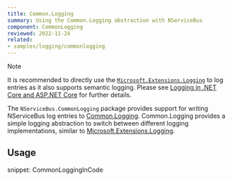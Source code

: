 ```yaml
---
title: Common.Logging
summary: Using the Common.Logging abstraction with NServiceBus
component: CommonLogging
reviewed: 2022-11-24
related:
- samples/logging/commonlogging
---
```


> [!NOTE]
> It is recommended to directly use the [`Microsoft.Extensions.Logging`](https://learn.microsoft.com/en-us/dotnet/core/extensions/logging/) to log entries as it also supports semantic logging. Please see [Logging in .NET Core and ASP.NET Core](https://learn.microsoft.com/en-us/aspnet/core/fundamentals/logging/) for further details.

The `NServiceBus.CommonLogging` package provides support for writing NServiceBus log entries to [Common.Logging](https://github.com/net-commons/common-logging). Common.Logging provides a simple logging abstraction to switch between different logging implementations, similar to [Microsoft.Extensions.Logging](https://docs.microsoft.com/en-us/dotnet/api/microsoft.extensions.logging).

## Usage

snippet: CommonLoggingInCode
